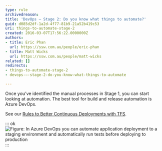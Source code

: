 ```yaml
---
type: rule
archivedreason: 
title: 'DevOps – Stage 2: Do you know what things to automate?'
guid: d085d2df-1a2d-4f77-81b9-21a52b419c53
uri: things-to-automate-stage-2
created: 2016-03-07T17:56:22.0000000Z
authors:
- title: Eric Phan
  url: https://ssw.com.au/people/eric-phan
- title: Matt Wicks
  url: https://ssw.com.au/people/matt-wicks
related: []
redirects:
- things-to-automate-stage-2
- devops-–-stage-2-do-you-know-what-things-to-automate

---
```


Once you’ve identified the manual processes in Stage 1, you can start looking at automation. The best tool for build and release automation is Azure DevOps.
<!--endintro-->

See our 
      [Rules to Better Continuous Deployments with TFS](/rules-to-better-continuous-deployment-with-tfs-2012-and-tfs-2013).


::: ok  
![Figure: In Azure DevOps you can automate application deployment to a staging environment and automatically run tests before deploying to production](2020-03-23\_14-08-39.jpg)  
:::
